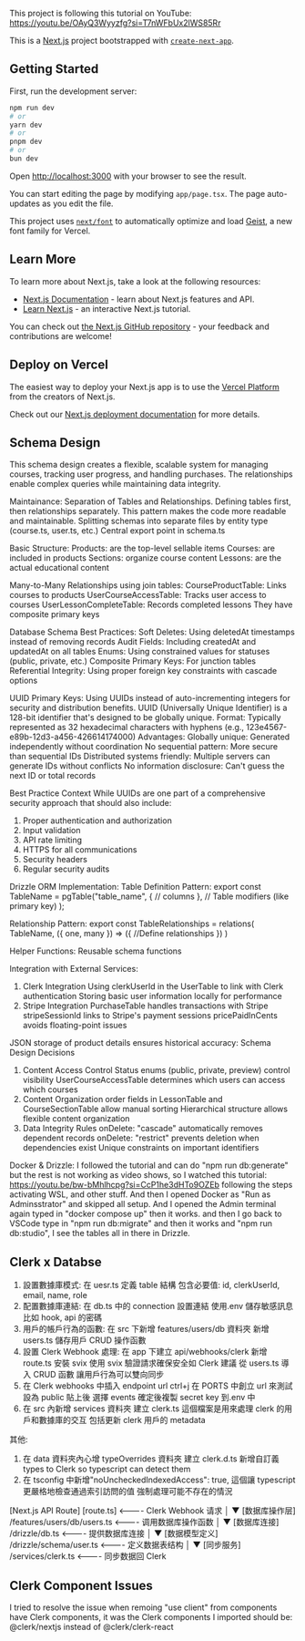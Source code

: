 This project is following this tutorial on YouTube: https://youtu.be/OAyQ3Wyyzfg?si=T7nWFbUx2lWS85Rr

This is a [Next.js](https://nextjs.org) project bootstrapped with [`create-next-app`](https://nextjs.org/docs/app/api-reference/cli/create-next-app).

## Getting Started

First, run the development server:

```bash
npm run dev
# or
yarn dev
# or
pnpm dev
# or
bun dev
```

Open [http://localhost:3000](http://localhost:3000) with your browser to see the result.

You can start editing the page by modifying `app/page.tsx`. The page auto-updates as you edit the file.

This project uses [`next/font`](https://nextjs.org/docs/app/building-your-application/optimizing/fonts) to automatically optimize and load [Geist](https://vercel.com/font), a new font family for Vercel.

## Learn More

To learn more about Next.js, take a look at the following resources:

- [Next.js Documentation](https://nextjs.org/docs) - learn about Next.js features and API.
- [Learn Next.js](https://nextjs.org/learn) - an interactive Next.js tutorial.

You can check out [the Next.js GitHub repository](https://github.com/vercel/next.js) - your feedback and contributions are welcome!

## Deploy on Vercel

The easiest way to deploy your Next.js app is to use the [Vercel Platform](https://vercel.com/new?utm_medium=default-template&filter=next.js&utm_source=create-next-app&utm_campaign=create-next-app-readme) from the creators of Next.js.

Check out our [Next.js deployment documentation](https://nextjs.org/docs/app/building-your-application/deploying) for more details.

## Schema Design

This schema design creates a flexible, scalable system for managing courses, tracking user progress, and handling purchases. The relationships enable complex queries while maintaining data integrity.

Maintainance:
Separation of Tables and Relationships. Defining tables first, then relationships separately. This pattern makes the code more readable and maintainable.
Splitting schemas into separate files by entity type (course.ts, user.ts, etc.)
Central export point in schema.ts

Basic Structure:
Products: are the top-level sellable items
Courses: are included in products
Sections: organize course content
Lessons: are the actual educational content

Many-to-Many Relationships using join tables:
CourseProductTable: Links courses to products
UserCourseAccessTable: Tracks user access to courses
UserLessonCompleteTable: Records completed lessons
They have composite primary keys

Database Schema Best Practices:
Soft Deletes: Using deletedAt timestamps instead of removing records
Audit Fields: Including createdAt and updatedAt on all tables
Enums: Using constrained values for statuses (public, private, etc.)
Composite Primary Keys: For junction tables
Referential Integrity: Using proper foreign key constraints with cascade options

UUID Primary Keys:
Using UUIDs instead of auto-incrementing integers for security and distribution benefits.
UUID (Universally Unique Identifier) is a 128-bit identifier that's designed to be globally unique.
Format: Typically represented as 32 hexadecimal characters with hyphens (e.g., 123e4567-e89b-12d3-a456-426614174000)
Advantages:
Globally unique: Generated independently without coordination
No sequential pattern: More secure than sequential IDs
Distributed systems friendly: Multiple servers can generate IDs without conflicts
No information disclosure: Can't guess the next ID or total records

Best Practice Context
While UUIDs are one part of a comprehensive security approach that should also include:

1. Proper authentication and authorization
2. Input validation
3. API rate limiting
4. HTTPS for all communications
5. Security headers
6. Regular security audits

Drizzle ORM Implementation:
Table Definition Pattern:
export const TableName = pgTable("table_name", {
// columns
},
// Table modifiers (like primary key)
);

Relationship Pattern:
export const TableRelationships = relations(
TableName,
({ one, many }) => ({
//Define relationships
})
)

Helper Functions:
Reusable schema functions

Integration with External Services:

1. Clerk Integration
   Using clerkUserId in the UserTable to link with Clerk authentication
   Storing basic user information locally for performance
2. Stripe Integration
   PurchaseTable handles transactions with Stripe
   stripeSessionId links to Stripe's payment sessions
   pricePaidInCents avoids floating-point issues

JSON storage of product details ensures historical accuracy:
Schema Design Decisions

1. Content Access Control
   Status enums (public, private, preview) control visibility
   UserCourseAccessTable determines which users can access which courses
2. Content Organization
   order fields in LessonTable and CourseSectionTable allow manual sorting
   Hierarchical structure allows flexible content organization
3. Data Integrity Rules
   onDelete: "cascade" automatically removes dependent records
   onDelete: "restrict" prevents deletion when dependencies exist
   Unique constraints on important identifiers

Docker & Drizzle:
I followed the tutorial and can do "npm run db:generate" but the rest is not working as video shows, so I watched this tutorial: https://youtu.be/bw-bMhlhcpg?si=CcP1he3dHTo9OZEb following the steps activating WSL, and other stuff. And then I opened Docker as "Run as Adminsstrator" and skipped all setup. And I opened the Admin terminal again typed in "docker compose up" then it works. and then I go back to VSCode type in "npm run db:migrate" and then it works and "npm run db:studio", I see the tables all in there in Drizzle.

## Clerk x Databse

1. 設置數據庫模式:
   在 uesr.ts 定義 table 結構
   包含必要值: id, clerkUserId, email, name, role
2. 配置數據庫連結:
   在 db.ts 中的 connection 設置連結
   使用.env 儲存敏感訊息比如 hook, api 的密碼
3. 用戶的帳戶行為的函數:
   在 src 下新增 features/users/db 資料夾
   新增 users.ts 儲存用戶 CRUD 操作函數
4. 設置 Clerk Webhook 處理:
   在 app 下建立 api/webhooks/clerk 新增 route.ts
   安裝 svix 使用 svix 驗證請求確保安全如 Clerk 建議
   從 users.ts 導入 CRUD 函數 讓用戶行為可以雙向同步
5. 在 Clerk webhooks 中插入 endpoint url
   ctrl+j 在 PORTS 中創立 url 來測試 設為 public
   貼上後 選擇 events 確定後複製 secret key 到.env 中
6. 在 src 內新增 services 資料夾 建立 clerk.ts
   這個檔案是用來處理 clerk 的用戶和數據庫的交互
   包括更新 clerk 用戶的 metadata

其他:

1. 在 data 資料夾內心增 typeOverrides 資料夾 建立 clerk.d.ts 新增自訂義 types to Clerk so typescript can detect them
2. 在 tsconfig 中新增"noUncheckedIndexedAccess": true, 這個讓 typescript 更嚴格地檢查通過索引訪問的值 強制處理可能不存在的情況

[Next.js API Route]
[route.ts] <---- Clerk Webhook 请求
│
▼
[数据库操作层]
/features/users/db/users.ts <---- 调用数据库操作函数
│
▼
[数据库连接]
/drizzle/db.ts <---- 提供数据库连接
│
▼
[数据模型定义]
/drizzle/schema/user.ts <---- 定义数据表结构
│
▼
[同步服务]
/services/clerk.ts <---- 同步数据回 Clerk

## Clerk Component Issues

I tried to resolve the issue when remoing "use client" from components have Clerk components, it was the Clerk components I imported should be:
@clerk/nextjs
instead of @clerk/clerk-react
